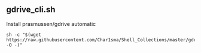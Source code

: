 ## gdrive_cli.sh
Install prasmussen/gdrive automatic
```shell
sh -c "$(wget https://raw.githubusercontent.com/Char1sma/Shell_Collections/master/gdrive_cli.sh -O -)"
```
